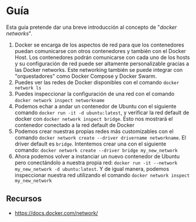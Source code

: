 # Guía

Esta guía pretende dar una breve introducción al concepto de "_docker networks_".

1. Docker se encarga de los aspectos de red para que los contenedores puedan comunicarse con otros contenedores y también con el Docker Host. Los contenedores podrán comunicarse con cada uno de los hosts y su configuración de red puede ser altamente personalizable gracias a las Docker networks. Este networking también se puede integrar con "orquestadores" como Docker Compose y Docker Swarm.
2. Puedes ver las redes de Docker disponibles con el comando `docker network ls`
3. Puedes inspeccionar la configuración de una red con el comando `docker network inspect networkname`
4. Podemos echar a andar un contenedor de Ubuntu con el siguiente comando `docker run -it -d ubuntu:latest`, y verificar la red default de docker con `docker network inspect bridge`. Esto nos mostrará el contenedor conectado a la red default de Docker
5. Podemos crear nuestras propias redes más customizables con el comando `docker network create --driver drivername networkname`. El driver default es `bridge`. Intentemos crear una con el siguiente comando: `docker network create --driver bridge my_new_network`
6. Ahora podemos volver a instanciar un nuevo contenedor de Ubuntu pero conectándolo a nuestra propia red: `docker run -it --network my_new_network -d ubuntu:latest`. Y de igual manera, podemos inspeccionar nuestra red utilizando el comando `docker network inspect my_new_network`

## Recursos

- <https://docs.docker.com/network/>
